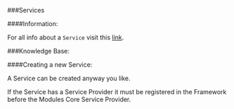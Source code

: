 <a name="Services"></a>
###Services

####Information:

For all info about a `Service` visit this [link](https://github.com/Mahmoudz/Freestyle-Architecture#Services).




###Knowledge Base:

####Creating a new Service:

A Service can be created anyway you like. 

If the Service has a Service Provider it must be registered in the Framework before the Modules Core Service Provider.